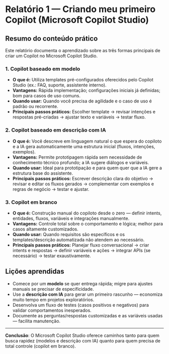 # Relatório 1 — Criando meu primeiro Copilot (Microsoft Copilot Studio)

## Resumo do conteúdo prático

Este relatório documenta o aprendizado sobre as três formas principais de criar um Copilot no Microsoft Copilot Studio.

### 1. Copilot baseado em **modelo**

- **O que é:** Utiliza templates pré-configurados oferecidos pelo Copilot Studio (ex.: FAQ, suporte, assistente interno).
- **Vantagens:** Rápida implementação; configurações iniciais já definidas; bom para casos de uso comuns.
- **Quando usar:** Quando você precisa de agilidade e o caso de uso é padrão ou recorrente.
- **Principais passos práticos:** Escolher template → revisar intenções e respostas pré-criadas → ajustar texto e variáveis → testar fluxo.

### 2. Copilot baseado em **descrição com IA**

- **O que é:** Você descreve em linguagem natural o que espera do copiloto e a IA gera automaticamente uma estrutura inicial (fluxos, intenções, exemplos).
- **Vantagens:** Permite prototipagem rápida sem necessidade de conhecimento técnico profundo; a IA sugere diálogos e variáveis.
- **Quando usar:** Ideal para prototipação e para quem quer que a IA gere a estrutura base do assistente.
- **Principais passos práticos:** Escrever descrição clara do objetivo → revisar e editar os fluxos gerados → complementar com exemplos e regras de negócio → testar e ajustar.

### 3. Copilot **em branco**

- **O que é:** Construção manual do copiloto desde o zero — definir intents, entidades, fluxos, variáveis e integrações manualmente.
- **Vantagens:** Controle total sobre o comportamento e lógica; melhor para casos altamente customizados.
- **Quando usar:** Quando requisitos são específicos e os templates/descrição automatizada não atendem ao necessário.
- **Principais passos práticos:** Planejar fluxo conversacional → criar intents e respostas → definir variáveis e ações → integrar APIs (se necessário) → testar exaustivamente.

## Lições aprendidas

- Comece por um **modelo** se quer entrega rápida; migre para ajustes manuais se precisar de especificidade.
- Use a **descrição com IA** para gerar um primeiro rascunho — economiza muito tempo em projetos exploratórios.
- Desenvolva um fluxo de testes (casos positivos e negativos) para validar comportamentos inesperados.
- Documente as perguntas/respostas customizadas e as variáveis usadas — facilita manutenção.

---

**Conclusão**: O Microsoft Copilot Studio oferece caminhos tanto para quem busca rapidez (modelos e descrição com IA) quanto para quem precisa de total controle (copilot em branco).
